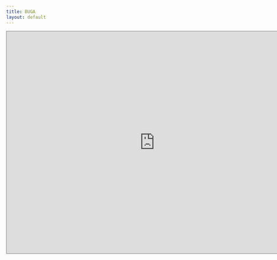 ```yaml
---
title: BUGA
layout: default
---
```

<iframe src="https://www.google.com/calendar/embed?title=Brandon%20University%20Gaming%20Association&amp;mode=WEEK&amp;height=600&amp;wkst=2&amp;bgcolor=%23cc0000&amp;
	src=bqvgfteul2sj9bofpul4mnqrns%40group.calendar.google.com&amp;color=%23182C57&amp;
	src=5smr0nqrje6vhaeipik8hnbdvo%40group.calendar.google.com&amp;color=%23B1365F&amp;
	src=dbsa5jolj72v3gf2qldk24nrn0%40group.calendar.google.com&amp;color=%238C500B&amp;
	src=27svarbsbqg5cn0km56tlo66ls%40group.calendar.google.com&amp;color=%232F6309&amp;
	src=u7oif2a7mhpe2b6all3vahsrlc%40group.calendar.google.com&amp;color=%2323164E&amp;
	src=ldr5ggibklnoc9evl991iqc3ac%40group.calendar.google.com&amp;color=%2342104A&amp;
	src=jlhgd0abpt9pt5amekc14prn9s%40group.calendar.google.com&amp;color=%23125A12&amp;
	src=upl1sop6abbeddnskfsbv1aqb0%40group.calendar.google.com&amp;color=%230F4B38&amp;
	src=14rig6o9n5fovcp3bp1o6iojmc%40group.calendar.google.com&amp;color=%232F6309&amp;
	src=siurkvq0uusdjf8rlcopcsbbp8%40group.calendar.google.com&amp;color=%232952A3&amp;
	src=nj52d2auc7n8at0cpcci7a6u8s%40group.calendar.google.com&amp;color=%23853104&amp;
	src=buga.brandonu%40gmail.com&amp;color=%23711616&amp;
	ctz=America%2FWinnipeg" style=" border:solid 1px #777 " width="800" height="600" frameborder="0" scrolling="no"></iframe>
